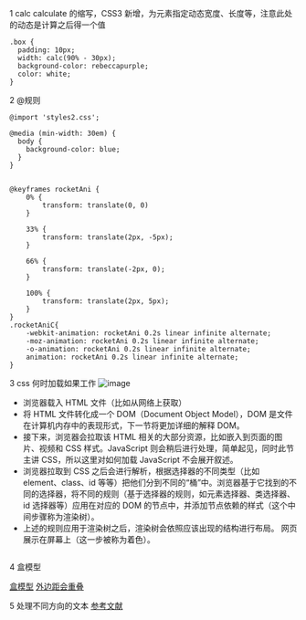 1 calc  calculate 的缩写，CSS3 新增，为元素指定动态宽度、长度等，注意此处的动态是计算之后得一个值

```
.box {
  padding: 10px;
  width: calc(90% - 30px);
  background-color: rebeccapurple;
  color: white;
}
```

2 @规则

```
@import 'styles2.css';

@media (min-width: 30em) {
  body {
    background-color: blue;
  }
}


@keyframes rocketAni {
    0% {
        transform: translate(0, 0)
    }

    33% {
        transform: translate(2px, -5px);
    }

    66% {
        transform: translate(-2px, 0);
    }

    100% {
        transform: translate(2px, 5px);
    }
}
.rocketAniC{
    -webkit-animation: rocketAni 0.2s linear infinite alternate;
    -moz-animation: rocketAni 0.2s linear infinite alternate;
    -o-animation: rocketAni 0.2s linear infinite alternate;
    animation: rocketAni 0.2s linear infinite alternate;
}
```

3 css 何时加载如果工作
![image](https://user-images.githubusercontent.com/31762176/204702101-cb1a94a2-3394-49fa-80e0-2d198af92952.png)

* 浏览器载入 HTML 文件（比如从网络上获取）
* 将 HTML 文件转化成一个 DOM（Document Object Model），DOM 是文件在计算机内存中的表现形式，下一节将更加详细的解释 DOM。
* 接下来，浏览器会拉取该 HTML 相关的大部分资源，比如嵌入到页面的图片、视频和 CSS 样式。JavaScript 则会稍后进行处理，简单起见，同时此节主讲 CSS，所以这里对如何加载 JavaScript 不会展开叙述。
* 浏览器拉取到 CSS 之后会进行解析，根据选择器的不同类型（比如 element、class、id 等等）把他们分到不同的“桶”中。浏览器基于它找到的不同的选择器，将不同的规则（基于选择器的规则，如元素选择器、类选择器、id 选择器等）应用在对应的 DOM 的节点中，并添加节点依赖的样式（这个中间步骤称为渲染树）。
* 上述的规则应用于渲染树之后，渲染树会依照应该出现的结构进行布局。
网页展示在屏幕上（这一步被称为着色）。

```

```

4 盒模型

[盒模型](https://developer.mozilla.org/zh-CN/docs/Learn/CSS/Building_blocks/The_box_model#%E8%A1%A5%E5%85%85%EF%BC%9A%E5%86%85%E9%83%A8%E5%92%8C%E5%A4%96%E9%83%A8%E6%98%BE%E7%A4%BA%E7%B1%BB%E5%9E%8B)
[外边距会重叠](https://developer.mozilla.org/zh-CN/docs/Web/CSS/CSS_Box_Model/Mastering_margin_collapsing)

5 处理不同方向的文本
[参考文献](https://developer.mozilla.org/zh-CN/docs/Learn/CSS/Building_blocks/Handling_different_text_directions)
